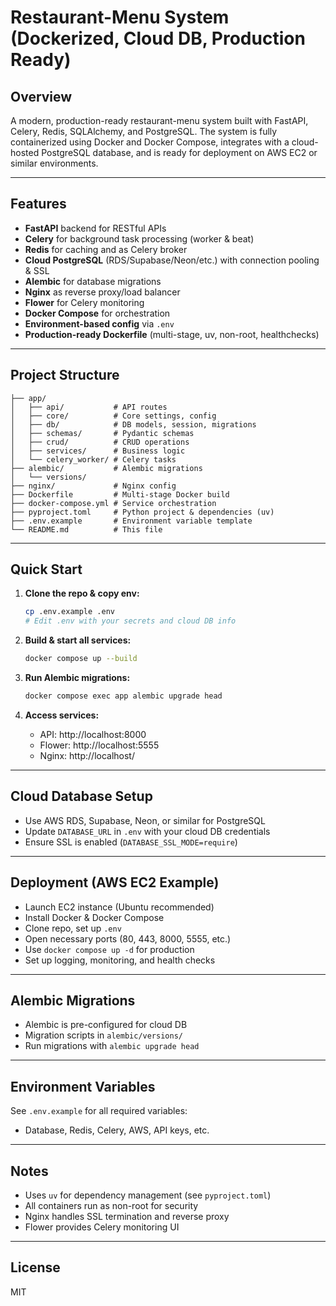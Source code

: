 # Restaurant-Menu System (Dockerized, Cloud DB, Production Ready)

## Overview
A modern, production-ready restaurant-menu system built with FastAPI, Celery, Redis, SQLAlchemy, and PostgreSQL. The system is fully containerized using Docker and Docker Compose, integrates with a cloud-hosted PostgreSQL database, and is ready for deployment on AWS EC2 or similar environments.

---

## Features
- **FastAPI** backend for RESTful APIs
- **Celery** for background task processing (worker & beat)
- **Redis** for caching and as Celery broker
- **Cloud PostgreSQL** (RDS/Supabase/Neon/etc.) with connection pooling & SSL
- **Alembic** for database migrations
- **Nginx** as reverse proxy/load balancer
- **Flower** for Celery monitoring
- **Docker Compose** for orchestration
- **Environment-based config** via `.env`
- **Production-ready Dockerfile** (multi-stage, uv, non-root, healthchecks)

---

## Project Structure
```
├── app/
│   ├── api/           # API routes
│   ├── core/          # Core settings, config
│   ├── db/            # DB models, session, migrations
│   ├── schemas/       # Pydantic schemas
│   ├── crud/          # CRUD operations
│   ├── services/      # Business logic
│   └── celery_worker/ # Celery tasks
├── alembic/           # Alembic migrations
│   └── versions/
├── nginx/             # Nginx config
├── Dockerfile         # Multi-stage Docker build
├── docker-compose.yml # Service orchestration
├── pyproject.toml     # Python project & dependencies (uv)
├── .env.example       # Environment variable template
└── README.md          # This file
```

---

## Quick Start

1. **Clone the repo & copy env:**
   ```sh
   cp .env.example .env
   # Edit .env with your secrets and cloud DB info
   ```

2. **Build & start all services:**
   ```sh
   docker compose up --build
   ```

3. **Run Alembic migrations:**
   ```sh
   docker compose exec app alembic upgrade head
   ```

4. **Access services:**
   - API: http://localhost:8000
   - Flower: http://localhost:5555
   - Nginx: http://localhost/

---

## Cloud Database Setup
- Use AWS RDS, Supabase, Neon, or similar for PostgreSQL
- Update `DATABASE_URL` in `.env` with your cloud DB credentials
- Ensure SSL is enabled (`DATABASE_SSL_MODE=require`)

---

## Deployment (AWS EC2 Example)
- Launch EC2 instance (Ubuntu recommended)
- Install Docker & Docker Compose
- Clone repo, set up `.env`
- Open necessary ports (80, 443, 8000, 5555, etc.)
- Use `docker compose up -d` for production
- Set up logging, monitoring, and health checks

---

## Alembic Migrations
- Alembic is pre-configured for cloud DB
- Migration scripts in `alembic/versions/`
- Run migrations with `alembic upgrade head`

---

## Environment Variables
See `.env.example` for all required variables:
- Database, Redis, Celery, AWS, API keys, etc.

---

## Notes
- Uses `uv` for dependency management (see `pyproject.toml`)
- All containers run as non-root for security
- Nginx handles SSL termination and reverse proxy
- Flower provides Celery monitoring UI

---

## License
MIT